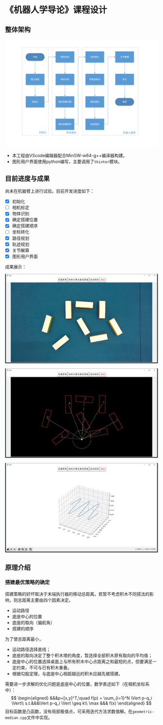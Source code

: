 # 《机器人学导论》课程设计

## 整体架构

![](data/graphics/flowchart.svg)

- 本工程由VScode编辑器配合MinGW-w64-g++编译器构建。
- 图形用户界面使用python编写，主要调用了`tkinter`模块。

## 目前进度与成果

尚未在机器臂上进行试验。目前开发进度如下：

- [x] 初始化
- [ ] 相机标定
- [x] 物体识别
- [x] 确定搭建位置
- [x] 确定搭建顺序
- [ ] 坐标转化
- [x] 路径规划
- [x] 轨迹规划
- [x] 关节解算
- [x] 图形用户界面 

成果展示：

![](data/graphics/GUI_1.png)



![](data/graphics/GUI_2.png)

![](data/graphics/GUI_3.png)

## 原理介绍

### 搭建最优策略的确定

搭建策略的好坏取决于末端执行器的移动总距离。若暂不考虑积木不同搭法的影响，则总距离主要由四个因素决定。

- 运动路径
- 底座中心的位置
- 底座的取向（偏航角）
- 搭建的顺序

为了使总距离最小，

- 运动路径选择直线；
- 底座的取向决定了整个积木塔的角度，暂选择全部积木原有取向的平均值；
- 底座中心的位置选择桌面上与所有积木中心点距离之和最短的点，但要满足一定约束，不可与已有积木重叠。
- 根据勾股定理，与底座中心相距越远的积木应越先被搭建。

需要进一步求解的优化问题是底座中心的位置，数学表述如下（在相机坐标系中）：
$$
\begin{aligned}
&&&p=[x,y]^T,\quad f(p) = \sum_{i=1}^N \Vert p-q_i \Vert\\
s.t.&&&\Vert p-q_i \Vert \geq k\\
\max &&& f(x)
\end{aligned}
$$
目标函数是凸函数，没有局部极值点，可采用迭代方法求数值解。在`geometric-median.cpp`文件中实现。